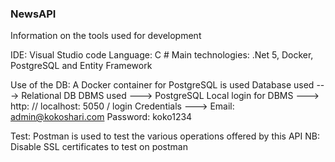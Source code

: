### NewsAPI

Information on the tools used for development

IDE: Visual Studio code
Language: C #
Main technologies: .Net 5, Docker, PostgreSQL and Entity Framework

Use of the DB:
A Docker container for PostgreSQL is used
Database used ---> Relational DB
DBMS used ---> PostgreSQL
Local login for DBMS ---> http: // localhost: 5050 / login
        Credentials ---> Email: admin@kokoshari.com
                          Password: koko1234
                          
Test: Postman is used to test the various operations offered by this API
NB: Disable SSL certificates to test on postman
